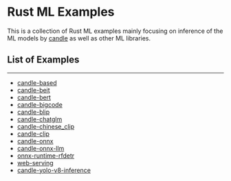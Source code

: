 # Rust ML Examples

This is a collection of Rust ML examples mainly focusing on inference of the ML models by 
[candle](https://github.com/huggingface/candle) as well as other ML libraries.

## List of Examples

---

* [candle-based](./based/README.md)
* [candle-beit](./beit/README.md)
* [candle-bert](./bert/README.md)
* [candle-bigcode](./bigcode/README.md)
* [candle-blip](./blip/README.md)
* [candle-chatglm](./chatglm/README.md)
* [candle-chinese_clip](./chinese_clip/README.md)
* [candle-clip](./clip/README.md)
* [candle-onnx](./onnx/README.md)
* [candle-onnx-llm](./onnx-llm/README.md)
* [onnx-runtime-rfdetr](./onnx-runtime-rfdetr/README.md)
* [web-serving](./web-serving/README.md)
* [candle-yolo-v8-inference](./yolo-v8-inference/README.md)